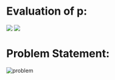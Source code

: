 # Evaluation of p:

<img src="https://latex.codecogs.com/gif.latex?a^{2}-a&plus;1=1">
<img src="https://render.githubusercontent.com/render/math?math=\left (a-\frac{1}{2}\right )^{2}-\left ( i\frac{\sqrt{3}}{2} \right )^{2}=0">

# Problem Statement:

![problem](https://github.com/sathiiii/codeBase/blob/master/codeBase/moraXtreme%20Past%20Problems/moraXtreme1.0/Complex%20Problem/problem.jpg)
